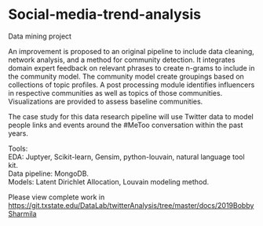 # Social-media-trend-analysis
Data mining project

An improvement is proposed to an original pipeline to include data cleaning, network analysis, and a method for
community detection. It integrates domain expert feedback on relevant phrases to create n-grams to include in the
community model. The community model create groupings based on collections of topic profiles. A post processing
module identifies influencers in respective communities as well as topics of those communities. Visualizations are
provided to assess baseline communities.

The case study for this data research pipeline will use Twitter data to model people links and events around the
#MeToo conversation within the past years. 

Tools:  
EDA: Juptyer, Scikit-learn, Gensim, python-louvain, natural language tool kit.       
Data pipeline: MongoDB.       
Models: Latent Dirichlet Allocation, Louvain modeling method.        
                                           
                                           
Please view complete work in https://git.txstate.edu/DataLab/twitterAnalysis/tree/master/docs/2019BobbySharmila




